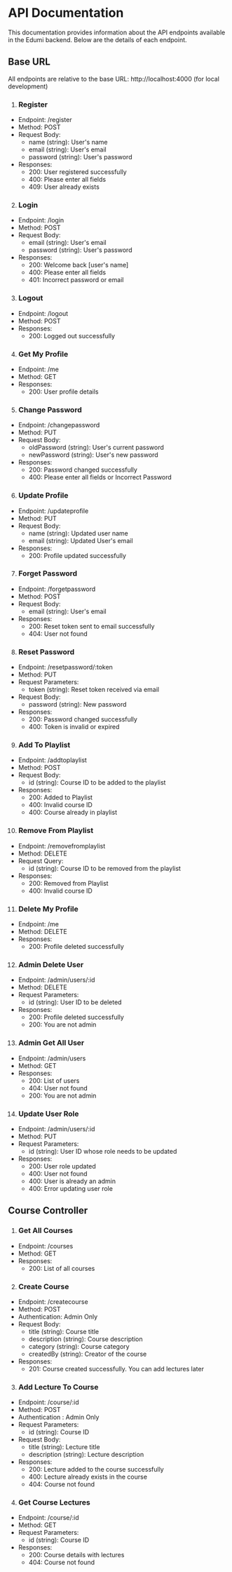 # API Documentation
This documentation provides information about the API endpoints available in the Edumi backend.  Below are the details of each endpoint.
## Base URL
All endpoints are relative to the base URL: http://localhost:4000 (for local development)
1. ### Register
 -  Endpoint: /register
 -	Method: POST
 - Request Body:
   - name (string): User's name
   - email (string): User's email
   - password (string): User's password
 - Responses:
   - 200: User registered successfully
   - 400: Please enter all fields
   - 409: User already exists
2. ### Login
  - Endpoint: /login
  -	Method: POST
 - Request Body:
   - email (string): User's email
   - password (string): User's password
 - Responses:
   - 200: Welcome back [user's name]
   - 400: Please enter all fields
   - 401: Incorrect password or email
3. ### Logout
  -  Endpoint: /logout
  -	Method: POST
 - Responses:
   - 200: Logged out successfully
4. ### Get My Profile
 -  Endpoint: /me
 -	Method: GET
 - Responses:
   - 200: User profile details  
5. ### Change Password
 -  Endpoint: /changepassword
 -	Method: PUT
 - Request Body:
   - oldPassword (string): User's current password
   - newPassword (string): User's new password 
 - Responses:
   - 200: Password changed successfully
   - 400: Please enter all fields or Incorrect Password

6. ### Update Profile
 - Endpoint: /updateprofile
 -	Method: PUT
 - Request Body:
   - name (string): Updated user name
   - email (string):  Updated User's email
 - Responses:
   - 200: Profile updated successfully
7. ### Forget Password
 -  Endpoint: /forgetpassword
 -	Method: POST
 - Request Body:
   - email (string): User's email
 - Responses:
   - 200: Reset token sent to email successfully
   - 404: User not found

8. ### Reset Password
 -  Endpoint: /resetpassword/:token
 -	Method: PUT
 -	Request Parameters:
    - token (string): Reset token received via email
 - Request Body:
   - password (string): New password
 - Responses:
   - 200: Password changed successfully
   - 400: Token is invalid or expired

9. ### Add To Playlist
 -  Endpoint: /addtoplaylist
 -	Method: POST
 - Request Body:
   - id (string): Course ID to be added to the playlist
 - Responses:
   - 200: Added to Playlist
   - 400: Invalid course ID
   - 400: Course already in playlist

10. ### Remove From Playlist
 -  Endpoint: /removefromplaylist
 -	Method: DELETE
 - Request Query:
   - id (string): Course ID to be removed from the playlist
 - Responses:
   - 200: Removed from Playlist
   - 400: Invalid course ID

11. ### Delete My Profile
 -  Endpoint: /me
 -	Method: DELETE
 - Responses:
   - 200: Profile deleted successfully

12. ### Admin Delete User
 -  Endpoint: /admin/users/:id
 -	Method: DELETE
 - Request Parameters:
   - id (string): User ID to be deleted
 - Responses:
   - 200: Profile deleted successfully
   - 200: You are not admin

13. ### Admin Get All User
 -  Endpoint: /admin/users
 -	Method: GET
 - Responses:
   - 200: List of users
   - 404: User not found
   - 200: You are not admin

14. ### Update User Role
 -  Endpoint: /admin/users/:id
 -	Method: PUT
 - Request Parameters:
   - id (string): User ID whose role needs to be updated
 - Responses:
   - 200: User role updated
   - 400: User not found
   - 400: User is already an admin
   - 400: Error updating user role
## Course Controller

1. ### Get All Courses
 -  Endpoint: /courses
 -	Method: GET
 - Responses:
   - 200: List of all courses
2. ### Create Course
 -  Endpoint: /createcourse
 -	Method: POST
 -	Authentication: Admin Only
 - Request Body:
   - title (string): Course title
   - description (string): Course description
   - category (string): Course category
   - createdBy (string): Creator of the course
 - Responses:
   - 201: Course created successfully. You can add lectures later
3. ### Add Lecture To Course
 -  Endpoint: /course/:id
 -	Method: POST
 -	Authentication : Admin Only
 -	Request Parameters:
    - id (string): Course ID
 - Request Body:
   - title (string): Lecture title
   - description (string): Lecture description
 - Responses:
   - 200: Lecture added to the course successfully
   - 400: Lecture already exists in the course
   - 404: Course not found
4. ### Get Course Lectures
 -  Endpoint: /course/:id
 -	Method: GET
 - Request Parameters:
   - id (string): Course ID
 - Responses:
   - 200: Course details with lectures
   - 404: Course not found